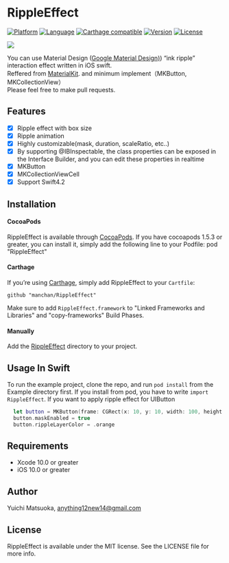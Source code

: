 # RippleEffect

[![Platform](http://img.shields.io/badge/platform-iOS.svg?style=flat
)](https://developer.apple.com/iphone/index.action)
[![Language](http://img.shields.io/badge/Language-Swift-pink.svg?style=flat
)](https://developer.apple.com/swift)
[![Carthage compatible](https://img.shields.io/badge/Carthage-compatible-orange.svg?style=flat)](https://github.com/Carthage/Carthage)
[![Version](https://img.shields.io/cocoapods/v/RippleEffect.svg?style=flat)](http://cocoapods.org/pods/RippleEffect)
[![License](https://img.shields.io/cocoapods/l/RippleEffect.svg?style=flat)](http://cocoapods.org/pods/RippleEffect)

![](./SampleImage/sample.gif)


You can use Material Design ([Google Material Design)](https://material.io/design/introduction/)) “ink ripple” interaction effect written in iOS swift.  
Reffered from [MaterialKit](https://github.com/nghialv/MaterialKit). and minimum implement（MKButton, MKCollectionView）  
Please feel free to make pull requests.

## Features

- [x] Ripple effect with box size
- [x] Ripple animation
- [x] Highly customizable(mask, duration, scaleRatio, etc..)
- [x] By supporting @IBInspectable, the class properties can be exposed in the Interface Builder, and you can edit these properties in realtime
- [x] MKButton
- [x] MKCollectionViewCell
- [x] Support Swift4.2

## Installation

#### CocoaPods

RippleEffect is available through [CocoaPods](http://cocoapods.org). If you have cocoapods 1.5.3 or greater, you can install
it, simply add the following line to your Podfile:
    pod "RippleEffect"
    
#### Carthage

If you’re using [Carthage](https://github.com/Carthage/Carthage), simply add
RippleEffect to your `Cartfile`:
```
github "manchan/RippleEffect"
```
Make sure to add `RippleEffect.framework` to "Linked Frameworks and Libraries" and "copy-frameworks" Build Phases.

#### Manually

Add the [RippleEffect](./RippleEffect) directory to your project.
## Usage In Swift
To run the example project, clone the repo, and run `pod install` from the Example directory first.
If you install from pod, you have to write `import RippleEffect`.
If you want to apply ripple effect for UIButton

```swift
  let button = MKButton(frame: CGRect(x: 10, y: 10, width: 100, height: 35))
  button.maskEnabled = true
  button.rippleLayerColor = .orange
```

## Requirements

- Xcode 10.0 or greater
- iOS 10.0 or greater

## Author

Yuichi Matsuoka, anything12new14@gmail.com

## License
RippleEffect is available under the MIT license. See the LICENSE file for more info.
